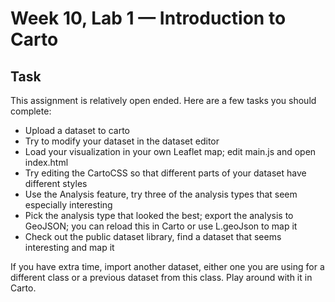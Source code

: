 # Week 10, Lab 1 — Introduction to Carto

## Task

This assignment is relatively open ended. Here are a few tasks you should complete:

- Upload a dataset to carto
- Try to modify your dataset in the dataset editor
- Load your visualization in your own Leaflet map; edit main.js and open index.html
- Try editing the CartoCSS so that different parts of your dataset have different styles
- Use the Analysis feature, try three of the analysis types that seem especially interesting
- Pick the analysis type that looked the best; export the analysis to GeoJSON; you can
  reload this in Carto or use L.geoJson to map it
- Check out the public dataset library, find a dataset that seems interesting and map it

If you have extra time, import another dataset, either one you are using for a different class or
a previous dataset from this class. Play around with it in Carto.
